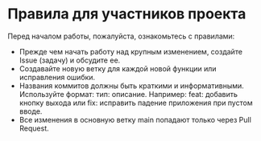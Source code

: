 # Правила для участников проекта

Перед началом работы, пожалуйста, ознакомьтесь с правилами:

*   Прежде чем начать работу над крупным изменением, создайте Issue (задачу) и обсудите ее.
*   Создавайте новую ветку для каждой новой функции или исправления ошибки.
*   Названия коммитов должны быть краткими и информативными. Используйте формат: тип: описание. Например: feat: добавить кнопку выхода или fix: исправить падение приложения при пустом вводе.
*   Все изменения в основную ветку main попадают только через Pull Request.

